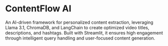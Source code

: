 # ContentFlow AI
An AI-driven framework for personalized content extraction, leveraging Llama 3.1, ChromaDB, and LangChain to create optimized video titles, descriptions, and hashtags. Built with Streamlit, it ensures high engagement through intelligent query handling and user-focused content generation.
